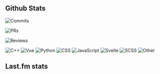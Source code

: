 ## Github Stats

![Commits](https://img.shields.io/badge/414%20commits%20pushed-87c4f2?style=flat-square)

![PRs](https://img.shields.io/badge/88%20pull%20requests%20submitted-fcabd8?style=flat-square)

![Reviews](https://img.shields.io/badge/67%20pull%20requests%20review-ffe799?style=flat-square)

![C++](https://img.shields.io/badge/47.7%25-white?style=flat-square&label=C%2B%2B&labelColor=%23f34b7d)
![Vue](https://img.shields.io/badge/14.7%25-white?style=flat-square&label=Vue&labelColor=%2341b883)
![Python](https://img.shields.io/badge/12.9%25-white?style=flat-square&label=Python&labelColor=%233572A5)
![CSS](https://img.shields.io/badge/8.6%25-white?style=flat-square&label=CSS&labelColor=%23563d7c)
![JavaScript](https://img.shields.io/badge/4.7%25-white?style=flat-square&label=JavaScript&labelColor=%23f1e05a)
![Svelte](https://img.shields.io/badge/4.2%25-white?style=flat-square&label=Svelte&labelColor=%23ff3e00)
![SCSS](https://img.shields.io/badge/3.8%25-white?style=flat-square&label=SCSS&labelColor=%23c6538c)
![Other](https://img.shields.io/badge/2.9%25-white?style=flat-square&label=Other&labelColor=%23ededed)

## Last.fm stats
<!--START_LASTFM_ARTISTS:{"period": "3month", "rows": 5}-->
<!--END_LASTFM_ARTISTS-->
